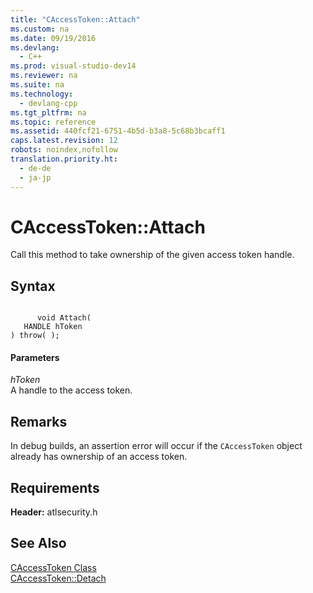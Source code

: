 ```yaml
---
title: "CAccessToken::Attach"
ms.custom: na
ms.date: 09/19/2016
ms.devlang: 
  - C++
ms.prod: visual-studio-dev14
ms.reviewer: na
ms.suite: na
ms.technology: 
  - devlang-cpp
ms.tgt_pltfrm: na
ms.topic: reference
ms.assetid: 440fcf21-6751-4b5d-b3a8-5c68b3bcaff1
caps.latest.revision: 12
robots: noindex,nofollow
translation.priority.ht: 
  - de-de
  - ja-jp
---
```

# CAccessToken::Attach
Call this method to take ownership of the given access token handle.  
  
## Syntax  
  
```  
  
      void Attach(  
   HANDLE hToken  
) throw( );  
```  
  
#### Parameters  
 *hToken*  
 A handle to the access token.  
  
## Remarks  
 In debug builds, an assertion error will occur if the `CAccessToken` object already has ownership of an access token.  
  
## Requirements  
 **Header:** atlsecurity.h  
  
## See Also  
 [CAccessToken Class](../vs140/CAccessToken-Class.md)   
 [CAccessToken::Detach](../vs140/CAccessToken--Detach.md)
